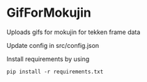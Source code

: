 # GifForMokujin
Uploads gifs for mokujin for tekken frame data

Update config in src/config.json

Install requirements by using

```pip install -r requirements.txt```

